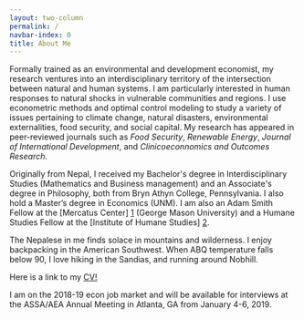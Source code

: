 ```yaml
---
layout: two-column
permalink: /
navbar-index: 0
title: About Me
---
```


Formally trained as an environmental and development economist, my research ventures into an interdisciplinary territory of the intersection between natural and human systems. I am particularly interested in human responses to natural shocks in vulnerable communities and regions. I use econometric methods and optimal control modeling to study a variety of issues pertaining to climate change, natural disasters, environmental externalities, food security, and social capital. My research has appeared in peer-reviewed journals such as *Food Security*, *Renewable Energy*, *Journal of International Development*, and *Clinicoeconnomics and Outcomes Research*. 

Originally from Nepal, I received my Bachelor's degree in Interdisciplinary Studies (Mathematics and Business management) and an Associate's degree in Philosophy, both from Bryn Athyn College, Pennsylvania. I also hold a Master’s degree in Economics (UNM). I am also an Adam Smith Fellow at the [Mercatus Center] [1] (George Mason University) and a Humane Studies Fellow at the [Institute of Humane Studies] [2].

The Nepalese in me finds solace in mountains and wilderness. I enjoy backpacking in the American Southwest. When ABQ temperature falls below 90, I love hiking in the Sandias, and running around Nobhill. 

Here is a link to my <a class="mark" href="files/CV.pdf">CV!</a>


I am on the 2018-19 econ job market and will be available for interviews at the ASSA/AEA Annual Meeting in Atlanta, GA from January 4-6, 2019.


[1]: https://asp.mercatus.org/people/veeshan-rayamajhee
[2]: https://theihs.org/
